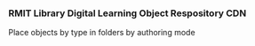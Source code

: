 ### RMIT Library Digital Learning Object Respository CDN

Place objects by type in folders by authoring mode
